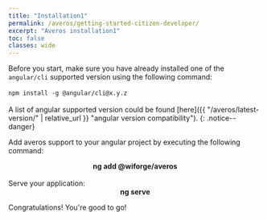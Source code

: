 ```yaml
---
title: "Installation1"
permalink: /averos/getting-started-citizen-developer/
excerpt: "Averos installation1"
toc: false
classes: wide
---
```


Before you start, make sure you have already installed one of the `angular/cli` supported version using the following command:<br/><br/>
`npm install -g @angular/cli@x.y.z` <br/><br/>
A list of angular supported version could be found [here]({{ "/averos/latest-version/" | relative_url }} "angular version compatibility").
{: .notice--danger}

Add averos support to your angular project by executing the following command:

<div align="center">
  <div class="notice--info" style="margin: 0; width:18em;"> <strong>ng add @wiforge/averos</strong></div>
</div>

<br/>
Serve your application:

<div align="center">
  <div class="notice--info" style="margin: 0; width:18em;"> <strong>ng serve</strong></div>
</div>

Congratulations! You're good to go!